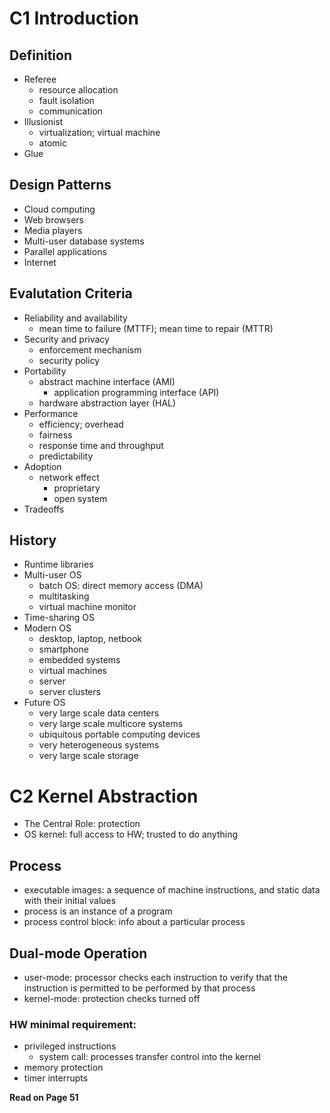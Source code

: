 # C1 Introduction
## Definition
- Referee
  - resource allocation
  - fault isolation
  - communication
- Illusionist
  - virtualization; virtual machine
  - atomic
- Glue

## Design Patterns
  - Cloud computing
  - Web browsers
  - Media players
  - Multi-user database systems
  - Parallel applications
  - Internet

## Evalutation Criteria
- Reliability and availability
  - mean time to failure (MTTF); mean time to repair (MTTR)
- Security and privacy
  - enforcement mechanism
  - security policy
- Portability
  - abstract machine interface (AMI)
    - application programming interface (API)
  - hardware abstraction layer (HAL)
- Performance
  - efficiency; overhead
  - fairness
  - response time and throughput
  - predictability
- Adoption
  - network effect
    - proprietary
    - open system
- Tradeoffs

## History
  - Runtime libraries
  - Multi-user OS
    - batch OS: direct memory access (DMA)
    - multitasking
    - virtual machine monitor
  - Time-sharing OS
  - Modern OS
    - desktop, laptop, netbook
    - smartphone
    - embedded systems
    - virtual machines
    - server
    - server clusters
  - Future OS
    - very large scale data centers
    - very large scale multicore systems
    - ubiquitous portable computing devices
    - very heterogeneous systems
    - very large scale storage

# C2 Kernel Abstraction
- The Central Role: protection
- OS kernel: full access to HW; trusted to do anything

## Process
- executable images: a sequence of machine instructions, and static data with their initial values
- process is an instance of a program
- process control block: info about a particular process

## Dual-mode Operation
- user-mode: processor checks each instruction to verify that the instruction is permitted to be performed by that process
- kernel-mode: protection checks turned off

### HW minimal requirement:
- privileged instructions
  - system call: processes transfer control into the kernel
- memory protection
- timer interrupts

**Read on Page 51**
